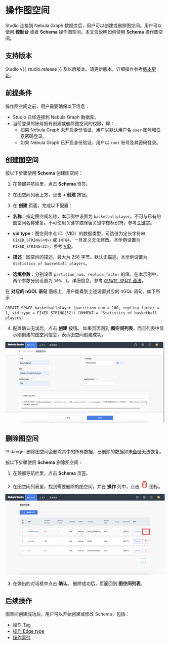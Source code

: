 # 操作图空间

Studio 连接到 Nebula Graph 数据库后，用户可以创建或删除图空间。用户可以使用 **控制台** 或者 **Schema** 操作图空间。本文仅说明如何使用 **Schema** 操作图空间。

## 支持版本

Studio v{{ studio.release }} 及以后版本。请更新版本，详细操作参考[版本更新](../about-studio/st-ug-check-updates.md)。

## 前提条件

操作图空间之前，用户需要确保以下信息：

- Studio 已经连接到 Nebula Graph 数据库。
- 当前登录的账号拥有创建或删除图空间的权限，即：
  - 如果 Nebula Graph 未开启身份验证，用户以默认用户名 `user` 账号和任意密码登录。
  - 如果 Nebula Graph 已开启身份验证，用户以 `root` 账号及其密码登录。

## 创建图空间

按以下步骤使用 **Schema** 创建图空间：

1. 在顶部导航栏里，点击 **Schema** 页签。

2. 在图空间列表上方，点击 **+ 创建** 按钮。

3. 在 **创建** 页面，完成以下配置：

  - **名称**：指定图空间名称，本示例中设置为 `basketballplayer`。不可与已有的图空间名称重复。不可使用关键字或保留关键字做标识符，参考[关键字](../../3.ngql-guide/1.nGQL-overview/keywords-and-reserved-words.md "点击前往 关键字")。

  - **vid type**：图空间中点 ID（VID）的数据类型，可选值为定长字符串 `FIXED_STRING(<N>)` 或 `INT64`，一旦定义无法修改。本示例设置为`FIXED_STRING(32)`，参考 [VID](../../1.introduction/3.vid.md)。

  - **描述**：图空间的描述，最大为 256 字节。默认无描述。本示例设置为`Statistics of basketball players`。

  - **选填参数**：分别设置 `partition_num`、`replica_factor` 的值。在本示例中，两个参数分别设置为 `100`、`1`。详细信息，参考 [`CREATE SPACE` 语法](../../3.ngql-guide/9.space-statements/1.create-space.md "点击前往 CREATE SPACE")。

  在 **对应的 nGQL 语句** 面板上，用户能看到上述设置对应的 nGQL 语句。如下所示：

  ```ngql
  CREATE SPACE basketballplayer (partition_num = 100, replica_factor = 1, vid_type = FIXED_STRING(32)) COMMENT = "Statistics of basketball players"
  ```

4. 配置确认无误后，点击 **创建** 按钮。
  如果页面回到 **图空间列表**，而且列表中显示刚创建的图空间信息，表示图空间创建成功。

![带有示例配置信息的图空间创建页面](../figs/st-ug-015.png "图空间创建页面")

## 删除图空间

!!! danger
    删除图空间会删除其中的所有数据，已删除的数据如未[备份](../../7.data-security/3.manage-snapshot.md)无法恢复。

按以下步骤使用 **Schema** 删除图空间：

1. 在顶部导航栏里，点击 **Schema** 页签。

2. 在图空间列表里，找到需要删除的图空间，并在 **操作** 列中，点击 ![表示删除的图标](../figs/alert-delete.png "删除") 图标。

  ![在图空间列表中删除指定的图空间](../figs/st-ug-016.png "删除图空间")

3. 在弹出的对话框中点击 **确认**。
  删除成功后，页面回到 **图空间列表**。

## 后续操作

图空间创建成功后，用户可以开始创建或修改 Schema，包括：

- [操作 Tag](st-ug-crud-tag.md)
- [操作 Edge type](st-ug-crud-edge-type.md)
- [操作索引](st-ug-crud-index.md)
